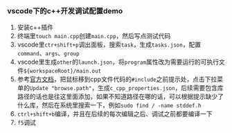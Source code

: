 ### vscode下的c++开发调试配置demo

1. 安装c++插件
2. 终端里`touch main.cpp`创建`main.cpp`，然后写点测试代码
3. vscode里`ctr+shift+p`调出面板，搜索`task`，生成`tasks.json`，配置`command`、`args`、`group`
4. vscode里生成`other`的`launch.json`，将`program`属性改为需要运行的可执行文件`${workspaceRoot}/main.out`
5. 参考[官方文档](https://code.visualstudio.com/docs/languages/cpp)，把鼠标移到cpp文件代码的`#include`之前提示处，点击下拉菜单的`Update "browse.path"`，生成`c_cpp_properties.json`，后续需要包含库路径的话也是往这里面添加，如果不知道路径在哪的话，可以根据提示缺少了什么库，然后在系统里搜索一下，例如`sudo find / -name stddef.h`
6. `ctrl+shift+b`编译，并且在后续的每次编辑之后、调试之前都要编译一下
7. `f5`调试
